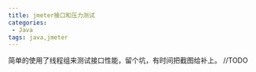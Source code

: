 ```yaml
---
title: jmeter接口和压力测试
categories:
 - Java
tags: java,jmeter
---
```


简单的使用了线程组来测试接口性能，留个坑，有时间把截图给补上。
//TODO

